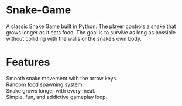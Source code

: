 # Snake-Game
A classic Snake Game built in Python. The player controls a snake that grows longer as it eats food. The goal is to survive as long as possible without colliding with the walls or the snake’s own body.

# Features
Smooth snake movement with the arrow keys.  
Random food spawning system.  
Snake grows longer with every meal.  
Simple, fun, and addictive gameplay loop.  
